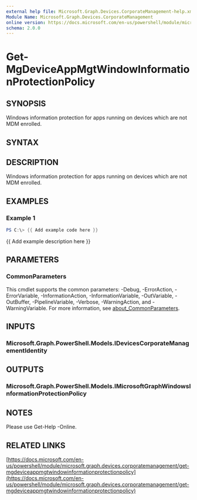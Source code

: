 ```yaml
---
external help file: Microsoft.Graph.Devices.CorporateManagement-help.xml
Module Name: Microsoft.Graph.Devices.CorporateManagement
online version: https://docs.microsoft.com/en-us/powershell/module/microsoft.graph.devices.corporatemanagement/get-mgdeviceappmgtwindowinformationprotectionpolicy
schema: 2.0.0
---
```


# Get-MgDeviceAppMgtWindowInformationProtectionPolicy

## SYNOPSIS
Windows information protection for apps running on devices which are not MDM enrolled.

## SYNTAX

## DESCRIPTION
Windows information protection for apps running on devices which are not MDM enrolled.

## EXAMPLES

### Example 1
```powershell
PS C:\> {{ Add example code here }}
```

{{ Add example description here }}

## PARAMETERS

### CommonParameters
This cmdlet supports the common parameters: -Debug, -ErrorAction, -ErrorVariable, -InformationAction, -InformationVariable, -OutVariable, -OutBuffer, -PipelineVariable, -Verbose, -WarningAction, and -WarningVariable. For more information, see [about_CommonParameters](http://go.microsoft.com/fwlink/?LinkID=113216).

## INPUTS

### Microsoft.Graph.PowerShell.Models.IDevicesCorporateManagementIdentity
## OUTPUTS

### Microsoft.Graph.PowerShell.Models.IMicrosoftGraphWindowsInformationProtectionPolicy
## NOTES
Please use Get-Help -Online.

## RELATED LINKS



[https://docs.microsoft.com/en-us/powershell/module/microsoft.graph.devices.corporatemanagement/get-mgdeviceappmgtwindowinformationprotectionpolicy](https://docs.microsoft.com/en-us/powershell/module/microsoft.graph.devices.corporatemanagement/get-mgdeviceappmgtwindowinformationprotectionpolicy)



